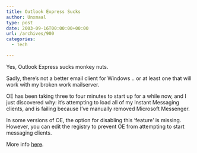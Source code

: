 ```yaml
---
title: Outlook Express Sucks
author: Unxmaal
type: post
date: 2003-09-16T00:00:00+00:00
url: /archives/900
categories:
  - Tech

---
```

Yes, Outlook Express sucks monkey nuts. 

Sadly, there&#8217;s not a better email client for Windows .. or at least one that will work with my broken work mailserver. 

OE has been taking three to four minutes to start up for a while now, and I just discovered why: it&#8217;s attempting to load all of my Instant Messaging clients, and is failing because I&#8217;ve manually removed Microsoft Messenger. 

In some versions of OE, the option for disabling this &#8216;feature&#8217; is missing. However, you can edit the registry to prevent OE from attempting to start messaging clients.

More info [here][1].

 [1]: http://www.newfangled.san-jose.ca.us/Hacking%20WinMe/Security%20Zones%20Part%204/page2.html